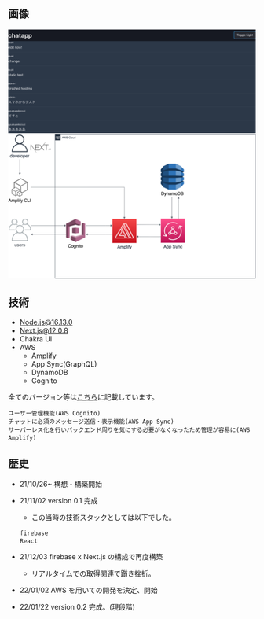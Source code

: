 ## 画像
![スクショ](./screen/chat_dark.png)
![アーキテクチャ](./screen/architecture.png)

## 技術

- Node.js@16.13.0
- Next.js@12.0.8
- Chakra UI
- AWS
  - Amplify
  - App Sync(GraphQL)
  - DynamoDB
  - Cognito

全てのバージョン等は[こちら](./package.json)に記載しています。

```
ユーザー管理機能(AWS Cognito)
チャットに必須のメッセージ送信・表示機能(AWS App Sync)
サーバーレス化を行いバックエンド周りを気にする必要がなくなったため管理が容易に(AWS Amplify)
```

## 歴史

- 21/10/26~ 構想・構築開始
- 21/11/02 version 0.1 完成
  - この当時の技術スタックとしては以下でした。
  ```
  firebase
  React
  ```
  
- 21/12/03 firebase x Next.js の構成で再度構築
  - リアルタイムでの取得関連で躓き挫折。
- 22/01/02 AWS を用いての開発を決定、開始
- 22/01/22 version 0.2 完成。(現段階)
